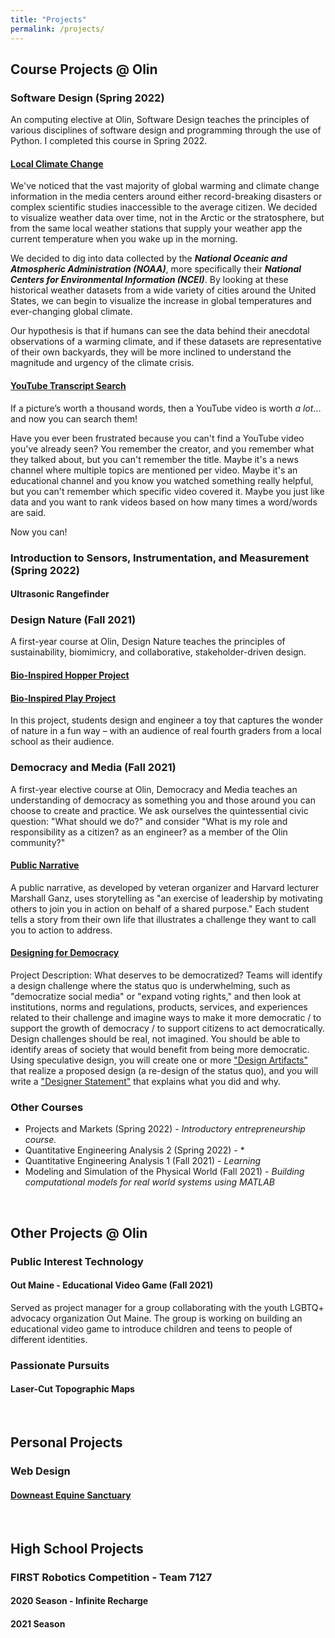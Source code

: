```yaml
---
title: "Projects"
permalink: /projects/
---
```


## Course Projects @ Olin

### **Software Design (Spring 2022)**

An computing elective at Olin, Software Design teaches the principles of various disciplines of software design and programming through the use of Python. I completed this course in Spring 2022.

#### **[Local Climate Change](https://olincollege.github.io/local-climate-change/)**

We've noticed that the vast majority of global warming and climate change information in the media centers around either record-breaking disasters or complex scientific studies inaccessible to the average citizen. We decided to visualize weather data over time, not in the Arctic or the stratosphere, but from the same local weather stations that supply your weather app the current temperature when you wake up in the morning.

We decided to dig into data collected by the ***National Oceanic and Atmospheric Administration (NOAA)***, more specifically their ***National Centers for Environmental Information (NCEI)***. By looking at these historical weather datasets from a wide variety of cities around the United States, we can begin to visualize the increase in global temperatures and ever-changing global climate.

Our hypothesis is that if humans can see the data behind their anecdotal observations of a warming climate, and if these datasets are representative of their own backyards, they will be more inclined to understand the magnitude and urgency of the climate crisis.

#### **[YouTube Transcript Search](https://olincollege.github.io/youtube-transcript-search/)**

If a picture’s worth a thousand words, then a YouTube video is worth *a lot*... and now you can search them!

Have you ever been frustrated because you can't find a YouTube video you've already seen? You remember the creator, and you remember what they talked about, but you can't remember the title. Maybe it's a news channel where multiple topics are mentioned per video. Maybe it's an educational channel and you know you watched something really helpful, but you can't remember which specific video covered it. Maybe you just like data and you want to rank videos based on how many times a word/words are said.

Now you can!

### **Introduction to Sensors, Instrumentation, and Measurement (Spring 2022)**

#### **Ultrasonic Rangefinder**

### **Design Nature (Fall 2021)**

A first-year course at Olin, Design Nature teaches the principles of sustainability, biomimicry, and collaborative, stakeholder-driven design.

#### **[Bio-Inspired Hopper Project](/assets/hopper_poster.jpg)**

#### **[Bio-Inspired Play Project](/assets/play_project.JPG)**

In this project, students design and engineer a toy that captures the wonder of nature in a fun way – with an audience of real fourth graders from a local school as their audience.

### **Democracy and Media (Fall 2021)**

A first-year elective course at Olin, Democracy and Media teaches an understanding of democracy as something you and those around you can choose to create and practice. We ask ourselves the quintessential civic question: "What should we do?" and consider "What is my role and responsibility as a citizen? as an engineer? as a member of the Olin community?"

#### [Public Narrative](https://youtu.be/g4SqVDs0fMc)

A public narrative, as developed by veteran organizer and Harvard lecturer Marshall Ganz, uses storytelling as "an exercise of leadership by motivating others to join you in action on behalf of a shared purpose." Each student tells a story from their own life that illustrates a challenge they want to call you to action to address.

#### [Designing for Democracy](https://sites.google.com/view/connectingamerica/home)

Project Description: What deserves to be democratized? Teams will identify a design challenge where the status quo is underwhelming, such as "democratize social media" or "expand voting rights," and then look at institutions, norms and regulations, products, services, and experiences related to their challenge and imagine ways to make it more democratic / to support the growth of democracy / to support citizens to act democratically. Design challenges should be real, not imagined. You should be able to identify areas of society that would benefit from being more democratic. Using speculative design, you will create one or more ["Design Artifacts"](https://sites.google.com/view/connectingamerica/home) that realize a proposed design (a re-design of the status quo), and you will write a ["Designer Statement"](https://docs.google.com/document/d/1dDhya4ELe1ESO2o4Pul0FkmLrVMgaVCN9HDdXxbsNXI/edit?usp=sharing) that explains what you did and why.

### **Other Courses**

- Projects and Markets (Spring 2022) - *Introductory entrepreneurship course.*
- Quantitative Engineering Analysis 2 (Spring 2022) - *
- Quantitative Engineering Analysis 1 (Fall 2021) - *Learning*
- Modeling and Simulation of the Physical World (Fall 2021) - *Building computational models for real world systems using MATLAB*

&nbsp;

## Other Projects @ Olin

### **Public Interest Technology**

#### **Out Maine - Educational Video Game (Fall 2021)**

Served as project manager for a group collaborating with the youth LGBTQ+ advocacy organization Out Maine. The group is working on building an educational video game to introduce children and teens to people of different identities.

### **Passionate Pursuits**

#### **Laser-Cut Topographic Maps**

&nbsp;

## Personal Projects

### **Web Design**

#### [**Downeast Equine Sanctuary**](https://www.downeastequine.org)

&nbsp;

## High School Projects

### **FIRST Robotics Competition - Team 7127**

#### **2020 Season - Infinite Recharge**

#### **2021 Season**
